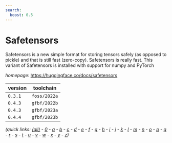 ```yaml
---
search:
  boost: 0.5
---
```

# Safetensors

Safetensors is a new simple format for storing tensors safely (as opposed to pickle) and that is still fast (zero-copy). Safetensors is really fast.  This variant of Safetensors is installed with support for numpy and PyTorch

*homepage*: <https://huggingface.co/docs/safetensors>

version | toolchain
--------|----------
``0.3.1`` | ``foss/2022a``
``0.4.3`` | ``gfbf/2022b``
``0.4.3`` | ``gfbf/2023a``
``0.4.4`` | ``gfbf/2023b``


*(quick links: [(all)](../index.md) - [0](../0/index.md) - [a](../a/index.md) - [b](../b/index.md) - [c](../c/index.md) - [d](../d/index.md) - [e](../e/index.md) - [f](../f/index.md) - [g](../g/index.md) - [h](../h/index.md) - [i](../i/index.md) - [j](../j/index.md) - [k](../k/index.md) - [l](../l/index.md) - [m](../m/index.md) - [n](../n/index.md) - [o](../o/index.md) - [p](../p/index.md) - [q](../q/index.md) - [r](../r/index.md) - [s](../s/index.md) - [t](../t/index.md) - [u](../u/index.md) - [v](../v/index.md) - [w](../w/index.md) - [x](../x/index.md) - [y](../y/index.md) - [z](../z/index.md))*

